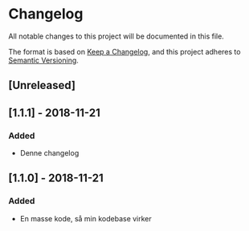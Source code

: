 # Changelog
All notable changes to this project will be documented in this file.

The format is based on [Keep a Changelog](https://keepachangelog.com/en/1.0.0/),
and this project adheres to [Semantic Versioning](https://semver.org/spec/v2.0.0.html).

## [Unreleased]

## [1.1.1] - 2018-11-21
### Added
* Denne changelog

## [1.1.0] - 2018-11-21
### Added
* En masse kode, så min kodebase virker
